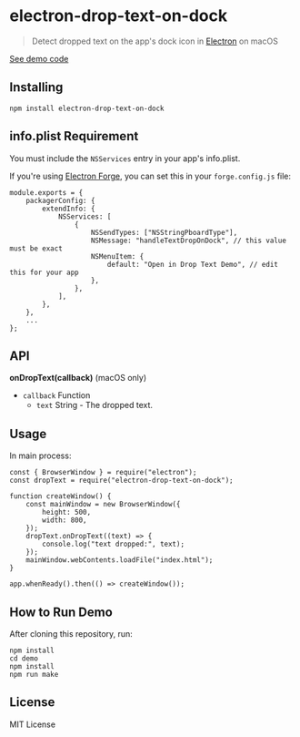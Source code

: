# electron-drop-text-on-dock

> Detect dropped text on the app's dock icon in [Electron](https://electronjs.org/) on macOS

[See demo code](demo)

## Installing

    npm install electron-drop-text-on-dock

## info.plist Requirement

You must include the `NSServices` entry in your app's info.plist.

If you're using [Electron Forge](https://github.com/electron/forge), you can set this in your `forge.config.js` file:

    module.exports = {
        packagerConfig: {
            extendInfo: {
                NSServices: [
                    {
                        NSSendTypes: ["NSStringPboardType"],
                        NSMessage: "handleTextDropOnDock", // this value must be exact
                        NSMenuItem: {
                            default: "Open in Drop Text Demo", // edit this for your app
                        },
                    },
                ],
            },
        },
        ...
    };

## API

**onDropText(callback)** (macOS only)

- `callback` Function
  - `text` String - The dropped text.

## Usage

In main process:

    const { BrowserWindow } = require("electron");
    const dropText = require("electron-drop-text-on-dock");

    function createWindow() {
        const mainWindow = new BrowserWindow({
            height: 500,
            width: 800,
        });
        dropText.onDropText((text) => {
            console.log("text dropped:", text);
        });
        mainWindow.webContents.loadFile("index.html");
    }

    app.whenReady().then(() => createWindow());

## How to Run Demo

After cloning this repository, run:

    npm install
    cd demo
    npm install
    npm run make

## License

MIT License
